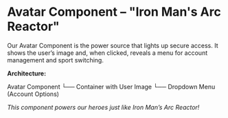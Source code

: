 # Avatar Component – "Iron Man's Arc Reactor"

Our Avatar Component is the power source that lights up secure access. It shows the user’s image and, when clicked, reveals a menu for account management and sport switching.

**Architecture:**

Avatar Component └── Container with User Image └── Dropdown Menu (Account Options)

*This component powers our heroes just like Iron Man’s Arc Reactor!*    
